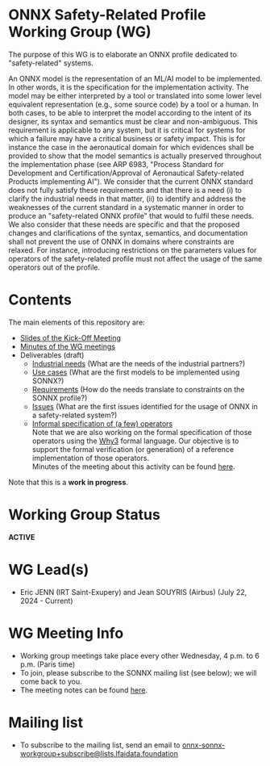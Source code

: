 <!--- SPDX-License-Identifier: Apache-2.0 -->

# ONNX Safety-Related Profile Working Group (WG)

The purpose of this WG is to elaborate an ONNX profile dedicated to "safety-related" systems.

An ONNX model is the representation of an ML/AI model to be implemented. In other words, it is the specification for the implementation activity. 
The model may be either interpreted by a tool or translated into some lower level equivalent representation (e.g., some source code) by a tool or a human.  In both cases, to be able to interpret the model according to the intent of its designer, its syntax and semantics must be clear and non-ambiguous. 
This requirement is applicable to any system, but it is critical for systems for which a failure may have a critical business or safety impact.
This is for instance the case in the aeronautical domain for which evidences shall be provided to show that the model semantics is actually preserved throughout the implementation phase (see ARP 6983, "Process Standard for Development and Certification/Approval of Aeronautical Safety-related Products implementing AI").
We consider that the current ONNX standard does not fully satisfy these requirements and that there is a need (i) to clarify the industrial needs in that matter, (ii) to identify and address the weaknesses of the current standard in a systematic manner in order to produce an "safety-related ONNX profile" that would to fulfil these needs.
We also consider that these needs are specific and that the proposed changes and clarifications of the syntax, semantics, and documentation shall not prevent the use of ONNX in domains where constraints are relaxed. For instance, introducing restrictions on the parameters values for operators of the safety-related profile must not affect the usage of the same operators out of the profile. 

# Contents

The main elements of this repository are:
- [Slides of the Kick-Off Meeting](./meetings/general/2024-09-25%20-%20KOM/2024-09-25%20-%20SONNX%20KOM.pdf)
- [Minutes of the WG meetings](./meetings/minutes.md)
- Deliverables (draft)
  - [Industrial needs](./deliverables/needs/needs.md) (What are the needs of the industrial partners?)
  - [Use cases](./deliverables/scope/scope.md) (What are the first models to be implemented using SONNX?)
  - [Requirements](./deliverables/reqs/reqs.md) (How do the needs translate to constraints on the SONNX profile?)
  - [Issues](./deliverables/issues/issues.md) (What are the first issues identified for the usage of ONNX in a safety-related system?)
  - [Informal specification of (a few) operators](./documents/profile_opset/)\
    Note that we are also working on the formal specification of those operators using the [Why3](https://www.why3.org/) formal language. Our objective is to support the formal verification (or generation) of a reference implementation of those operators.\
    Minutes of the meeting about this activity can be found [here](./meetings/formal_methods/minutes.md). 
    
Note that this is a **work in progress**. 


# Working Group Status
**ACTIVE**


# WG Lead(s)

* Eric JENN (IRT Saint-Exupery) and Jean SOUYRIS (Airbus) (July 22, 2024 - Current)


# WG Meeting Info

* Working group meetings take place every other Wednesday, 4 p.m. to 6 p.m. (Paris time)
* To join, please subscribe to the SONNX mailing list (see below); we will come back to you.
* The meeting notes can be found [here](./meetings/minutes.md). 

# Mailing list
* To subscribe to the mailing list, send an email to onnx-sonnx-workgroup+subscribe@lists.lfaidata.foundation
  
